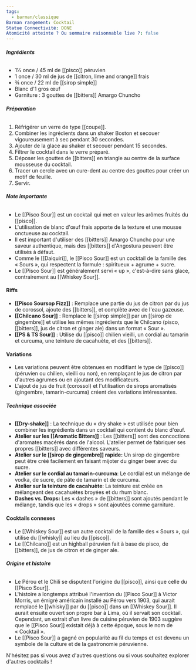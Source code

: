 ```yaml
---
tags:
  - barman/classique
Barman rangement: Cocktail
Statue Connectivité: DONE
Atomicité atteinte ? Ou sommaire raisonnable live ?: false
---
```

###### **Ingrédients**

- 1½ once / 45 ml de [[pisco]] péruvien
- 1 once / 30 ml de jus de [[citron, lime and orange]] frais
- ¾ once / 22 ml de [[sirop simple]]
- Blanc d'1 gros œuf
- Garniture : 3 gouttes de [[bitters]] Amargo Chuncho

###### **Préparation**

1. Réfrigérer un verre de type [[coupe]].
2. Combiner les ingrédients dans un shaker Boston et secouer vigoureusement à sec pendant 30 secondes.
3. Ajouter de la glace au shaker et secouer pendant 15 secondes.
4. Filtrer le cocktail dans le verre préparé.
5. Déposer les gouttes de [[bitters]] en triangle au centre de la surface mousseuse du cocktail.
6. Tracer un cercle avec un cure-dent au centre des gouttes pour créer un motif de feuille.
7. Servir.

###### **Note importante**

- Le [[Pisco Sour]] est un cocktail qui met en valeur les arômes fruités du [[pisco]].
- L'utilisation de blanc d'œuf frais apporte de la texture et une mousse onctueuse au cocktail.
- Il est important d'utiliser des [[bitters]] Amargo Chuncho pour une saveur authentique, mais des [[bitters]] d'Angostura peuvent être utilisés à défaut.
- Comme le [[Daiquiri]], le [[Pisco Sour]] est un cocktail de la famille des « Sours », qui respectent la formule : spiritueux + agrume + sucre.
- Le [[Pisco Sour]] est généralement servi « up », c'est-à-dire sans glace, contrairement au [[Whiskey Sour]].

#### **Riffs**
- **[[Pisco Soursop Fizz]]** : Remplace une partie du jus de citron par du jus de corossol, ajoute des [[bitters]], et complète avec de l'eau gazeuse.
- **[[Chilcano Sour]]** : Remplace le [[sirop simple]] par un [[sirop de gingembre]] et utilise les mêmes ingrédients que le Chilcano (pisco, [[bitters]], jus de citron et ginger ale) dans un format « Sour ».
- **[[PS & TS Sour]]** : Utilise du [[pisco]] chilien vieilli, un cordial au tamarin et curcuma, une teinture de cacahuète, et des [[bitters]].

#### **Variations**
- Les variations peuvent être obtenues en modifiant le type de [[pisco]] (péruvien ou chilien, vieilli ou non), en remplaçant le jus de citron par d'autres agrumes ou en ajoutant des modificateurs.
- L'ajout de jus de fruit (corossol) et l'utilisation de sirops aromatisés (gingembre, tamarin-curcuma) créent des variations intéressantes.

###### **Technique associée**

- **[[Dry-shake]]** : La technique du « dry shake » est utilisée pour bien combiner les ingrédients dans un cocktail qui contient du blanc d'œuf.
- **Atelier sur les [[Aromatic Bitters]]** : Les [[bitters]] sont des concoctions d'aromates macérés dans de l'alcool. L'atelier permet de fabriquer ses propres [[bitters]] avec différentes saveurs.
- **Atelier sur le [[sirop de gingembre]] rapide:** Un sirop de gingembre peut être créé facilement en faisant mijoter du ginger beer avec du sucre.
- **Atelier sur le cordial au tamarin-curcuma**: Le cordial est un mélange de vodka, de sucre, de pâte de tamarin et de curcuma.
- **Atelier sur la teinture de cacahuète**: La teinture est créée en mélangeant des cacahuètes broyées et du rhum blanc.
- **Dashes vs. Drops:** Les « dashes » de [[bitters]] sont ajoutés pendant le mélange, tandis que les « drops » sont ajoutées comme garniture.

#### **Cocktails connexes**

- Le [[Whiskey Sour]] est un autre cocktail de la famille des « Sours », qui utilise du [[whisky]] au lieu du [[pisco]].
- Le [[Chilcano]] est un highball péruvien fait à base de pisco, de [[bitters]], de jus de citron et de ginger ale.

###### **Origine et histoire**

- Le Pérou et le Chili se disputent l'origine du [[pisco]], ainsi que celle du [[Pisco Sour]].
- L'histoire a longtemps attribué l'invention du [[Pisco Sour]] à Victor Morris, un émigré américain installé au Pérou vers 1903, qui aurait remplacé le [[whisky]] par du [[pisco]] dans un [[Whiskey Sour]]. Il aurait ensuite ouvert son propre bar à Lima, où il servait son cocktail. Cependant, un extrait d'un livre de cuisine péruvien de 1903 suggère que le [[Pisco Sour]] existait déjà à cette époque, sous le nom de « Cocktail ».
- Le [[Pisco Sour]] a gagné en popularité au fil du temps et est devenu un symbole de la culture et de la gastronomie péruvienne.

N'hésitez pas si vous avez d'autres questions ou si vous souhaitez explorer d'autres cocktails !